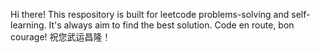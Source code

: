 Hi there! This respository is built for leetcode problems-solving and self-learning. It's always aim to find the best solution.
Code en route, bon courage! 祝您武运昌隆！
